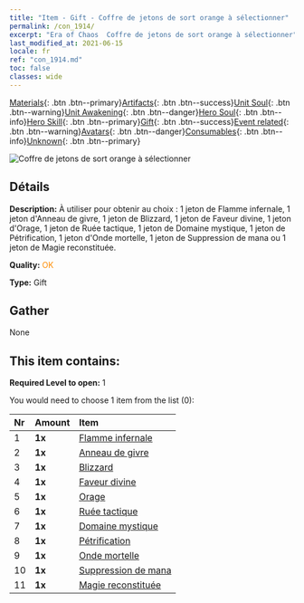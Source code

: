 ```yaml
---
title: "Item - Gift - Coffre de jetons de sort orange à sélectionner"
permalink: /con_1914/
excerpt: "Era of Chaos  Coffre de jetons de sort orange à sélectionner"
last_modified_at: 2021-06-15
locale: fr
ref: "con_1914.md"
toc: false
classes: wide
---
```

 [Materials](/ItemsFR/){: .btn .btn--primary}[Artifacts](/ItemsFR/Artifacts/){: .btn .btn--success}[Unit Soul](/ItemsFR/UnitSoul/){: .btn .btn--warning}[Unit Awakening](/ItemsFR/UnitAwakening/){: .btn .btn--danger}[Hero Soul](/ItemsFR/HeroSoul/){: .btn .btn--info}[Hero Skill](/ItemsFR/HeroSkill/){: .btn .btn--primary}[Gift](/ItemsFR/Gift/){: .btn .btn--success}[Event related](/ItemsFR/Events/){: .btn .btn--warning}[Avatars](/ItemsFR/Avatars/){: .btn .btn--danger}[Consumables](/ItemsFR/Consumables/){: .btn .btn--info}[Unknown](/ItemsFR/Unknown/){: .btn .btn--primary}

 ![Coffre de jetons de sort orange à sélectionner](/images/t/i_7012.png)

## Détails
 **Description:** À utiliser pour obtenir au choix : 1 jeton de Flamme infernale, 1 jeton d'Anneau de givre, 1 jeton de Blizzard, 1 jeton de Faveur divine, 1 jeton d'Orage, 1 jeton de Ruée tactique, 1 jeton de Domaine mystique, 1 jeton de Pétrification, 1 jeton d'Onde mortelle, 1 jeton de Suppression de mana ou 1 jeton de Magie reconstituée.

 **Quality:** <span style="color: #FF8C00">OK</span>

 **Type:** Gift

## Gather

  None

## This item contains:

 **Required Level to open:** 1

 You would need to choose 1 item from the list (0):

  | Nr | Amount |     Item    |
  |:---|:-------|:------------|
  | 1 |  **1x** | [Flamme infernale](/ItemsFR/her_406/) |  | 
  | 2 |  **1x** | [Anneau de givre](/ItemsFR/her_421/) |  | 
  | 3 |  **1x** | [Blizzard](/ItemsFR/her_423/) |  | 
  | 4 |  **1x** | [Faveur divine](/ItemsFR/her_432/) |  | 
  | 5 |  **1x** | [Orage](/ItemsFR/her_445/) |  | 
  | 6 |  **1x** | [Ruée tactique](/ItemsFR/her_450/) |  | 
  | 7 |  **1x** | [Domaine mystique](/ItemsFR/her_470/) |  | 
  | 8 |  **1x** | [Pétrification](/ItemsFR/her_471/) |  | 
  | 9 |  **1x** | [Onde mortelle](/ItemsFR/her_456/) |  | 
  | 10 |  **1x** | [Suppression de mana](/ItemsFR/her_480/) |  | 
  | 11 |  **1x** | [Magie reconstituée](/ItemsFR/her_482/) |  | 
